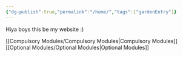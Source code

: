 ```yaml
---
{"dg-publish":true,"permalink":"/home/","tags":["gardenEntry"]}
---
```


Hiya boys this be my website :)

[[Compulsory Modules/Compulsory Modules\|Compulsory Modules]]
[[Optional Modules/Optional Modules\|Optional Modules]]
